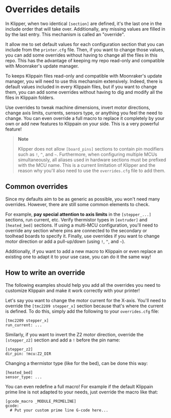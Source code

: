 # Overrides details

In Klipper, when two identical `[section]` are defined, it's the last one in the include order that will take over. Additionally, any missing values are filled in by the last entry. This mechanism is called an "override".

It allow me to set default values for each configuration section that you can include from the `printer.cfg` file. Then, if you want to change those values, you can add some overrides without having to change all the files in this repo. This has the advantage of keeping my repo read-only and compatible with Moonraker's update manager.

To keeps Klippain files read-only and compatible with Moonraker's update manager, you will need to use this mechansim extensively. Indeed, there is default values included in every Klippain files, but if you want to change them, you can add some overrides without having to dig and modify all the files in Klippain folders.

Use overrides to tweak machine dimensions, invert motor directions, change axis limits, currents, sensors type, or anything you feel the need to change. You can even override a full macro to replace it completely by your own or add new features to Klippain on your side. This is a very powerful feature!

  > **Note**
  >
  > Klipper does not allow `[board_pins]` sections to contain pin modifiers such as `!`, `^`, and `~`. Furthermore, when configuring multiple MCUs simultaneously, all aliases used in hardware sections must be prefixed with the MCU name. This is a current limitation of Klipper and the reason why you'll also need to use the `overrides.cfg` file to add them.


## Common overrides

Since my defaults aim to be as generic as possible, you won't need many overrides. However, there are still some common elements to check.

For example, **pay special attention to axis limits** in the `[stepper_...]` sections, run current, etc. Verify thermistor types in `[extruder]` and `[heated_bed]` sections. If using a multi-MCU configuration, you'll need to override any section where pins are connected to the secondary or toolhead boards to specify it. Finally, use overrides if you want to change motor direction or add a pull-up/down (using `!`, `^`, and `~`).

Additionally, if you want to add a new macro to Klippain or even replace an existing one to adapt it to your use case, you can do it the same way!


## How to write an override

The following examples should help you add all the overrides you need to customize Klippain and make it work correctly with your printer!

Let's say you want to change the motor current for the X-axis. You'll need to override the `[tmc2209 stepper_x]` section because that's where the current is defined. To do this, simply add the following to your `overrides.cfg` file:
```
[tmc2209 stepper_x]
run_current: ...
```

Similarly, if you want to invert the Z2 motor direction, override the `[stepper_z2]` section and add a `!` before the pin name:
```
[stepper_z2]
dir_pin: !mcu:Z2_DIR
```

Changing a thermistor type (like for the bed), can be done this way:
```
[heated_bed]
sensor_type: ...
```

You can even redefine a full macro! For example if the default Klippain prime line is not adapted to your needs, just override the macro like that:
```
[gcode_macro _MODULE_PRIMELINE]
gcode:
  # Put your custom prime line G-code here...
```
